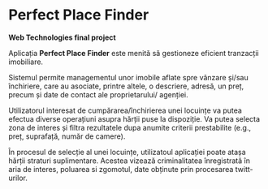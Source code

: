 # Perfect Place Finder
<strong>Web Technologies final project</strong>

Aplicația <strong>Perfect Place Finder</strong> este menită să gestioneze eficient tranzacții imobiliare.

Sistemul permite managementul unor imobile aflate spre vânzare și/sau închiriere, care au asociate, printre altele, o descriere, adresă, un preț, precum și date de contact ale proprietarului/ agenției.

Utilizatorul interesat de cumpărarea/închirierea unei locuințe va putea efectua diverse operațiuni asupra hărții puse la dispoziție. Va putea selecta zona de interes și filtra rezultatele dupa anumite criterii prestabilite (e.g., preț, suprafață, număr de camere).

În procesul de selecție al unei locuințe, utilizatoul aplicației poate atașa hărții straturi suplimentare. Acestea vizează criminalitatea înregistrată în aria de interes, poluarea si zgomotul, date obținute prin procesarea twitt-urilor.
